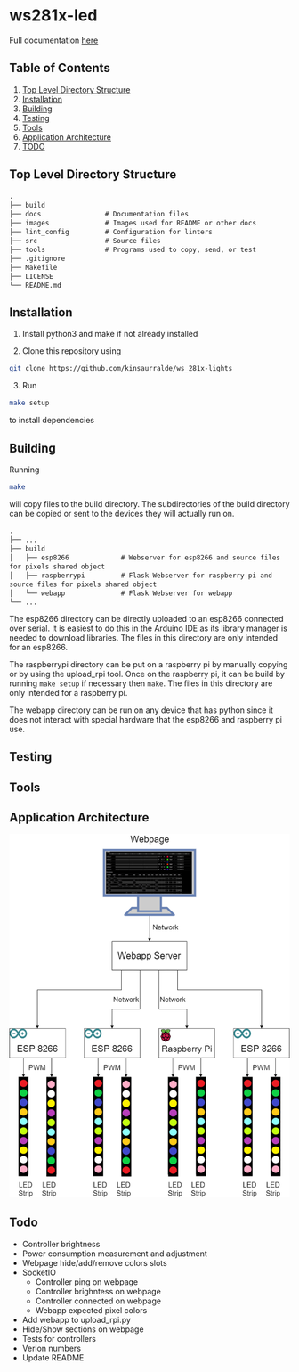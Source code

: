 # ws281x-led

Full documentation [here](https://kinsaurralde.github.io/ws_281x-lights/#/)

## Table of Contents
1. [Top Level Directory Structure](#top-level-directory-structure)
2. [Installation](#installation)
3. [Building](#building)
4. [Testing](#testing)
5. [Tools](#tools)
6. [Application Architecture](#application-architecture)
7. [TODO](#todo)

## Top Level Directory Structure
```
.
├── build
├── docs                # Documentation files
├── images              # Images used for README or other docs
├── lint_config         # Configuration for linters
├── src                 # Source files
├── tools               # Programs used to copy, send, or test
├── .gitignore
├── Makefile
├── LICENSE
└── README.md
```

## Installation
1. Install python3 and make if not already installed

2. Clone this repository using
```bash
git clone https://github.com/kinsaurralde/ws_281x-lights
```

3. Run
```bash
make setup
```
to install dependencies

## Building
Running
```bash
make
```
will copy files to the build directory.
The subdirectories of the build directory can be copied or sent to the devices they will actually run on.

```
.
├── ...
├── build
│   ├── esp8266             # Webserver for esp8266 and source files for pixels shared object
│   ├── raspberrypi         # Flask Webserver for raspberry pi and source files for pixels shared object
│   └── webapp              # Flask Webserver for webapp
└── ...
```

The esp8266 directory can be directly uploaded to an esp8266 connected over serial.
It is easiest to do this in the Arduino IDE as its library manager is needed to download libraries.
The files in this directory are only intended for an esp8266.


The raspberrypi directory can be put on a raspberry pi by manually copying or by using the upload_rpi tool.
Once on the raspberry pi, it can be build by running `make setup` if necessary then `make`.
The files in this directory are only intended for a raspberry pi.

The webapp directory can be run on any device that has python since it does not interact with special hardware that the esp8266 and raspberry pi use.

## Testing

## Tools

## Application Architecture
![Application Architecture](images/application_architecture.png)

## Todo
- Controller brightness
- Power consumption measurement and adjustment
- Webpage hide/add/remove colors slots
- SocketIO
    - Controller ping on webpage
    - Controller brighntess on webpage
    - Controller connected on webpage
    - Webapp expected pixel colors
- Add webapp to upload_rpi.py
- Hide/Show sections on webpage
- Tests for controllers
- Verion numbers
- Update README
